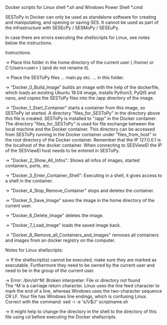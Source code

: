 Docker scripts for Linux shell *.sh and Windows Power Shell *.cmd

SESToPy in Docker can only be used as standalone software for creating and manipulating, and opening or saving SES. It cannot be used as part of the infrastructure with SESEcPy / SESMoPy / SESEuPy.

In case there are errors executing the shellscripts for Linux, see notes below the instructions.

Instructions:

-> Place this folder in the home directory of the current user ( /home/<user> or C:\Users\<user> ) (and do not rename it).

-> Place the SESToPy files ... main.py etc. ... in this folder.

-> "Docker_0_Build_Image" builds an image with the help of the dockerfile, which loads an existing Ubuntu 18.04 image, installs Python3, PyQt5 and nano, and copies the SESToPy files into the /app directory of the image. 

-> "Docker_1_Start_Container" starts a container from this image, so SESToPy ist started. A directory "files_for_SESToPy" in the directory above this file is created. SESToPy is installed to "/app" in the Docker container. The directory "files_for_SESToPy" is used for file exchange between the local machine and the Docker container. This directory can be accessed from SESToPy running in the Docker container under "files_from_host" in the root directory of the Docker container. Remember that the IP 127.0.0.1 is the localhost of the docker container. When connecting to SESViewEl the IP of the SESViewEl host needs to be entered in SESToPy.

-> "Docker_2_Show_All_Infos": Shows all infos of images, started containers, ports, etc.

-> "Docker_3_Enter_Container_Shell": Executing in a shell, it gives access to a shell in the container.

-> "Docker_4_Stop_Remove_Container" stops and deletes the container.

-> "Docker_5_Save_Image" saves the image in the home directory of the current user.

-> "Docker_6_Delete_Image" deletes the image.

-> "Docker_7_Load_Image" loads the saved image back.

-> "Docker_8_Remove_all_Containers_and_Images" removes all containers and images from an docker registry on the computer.

Notes for Linux shellscripts:

-> If the shellscript(s) cannot be executed, make sure they are marked as executable. Furthermore they need to be owned by the current user and need to be in the group of the current user.

-> Error: /bin/sh^M: Broken interpreter: File or directory not found  
   The ^M is a carriage return character. Linux uses the line feed character to mark the end of a line, whereas Windows uses the two-character sequence CR LF. Your file has Windows line endings, which is confusing Linux. Correct with the command:
   sed -i -e 's/\r$//' scriptname.sh

-> It might help to change the directory in the shell to the directory of this file using cd before executing the Docker shellscripts.